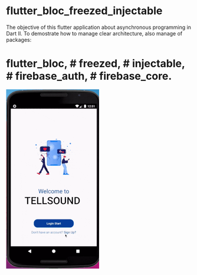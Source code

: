 # flutter_bloc_freezed_injectable

The objective of this flutter application about asynchronous programming in Dart II.
To demostrate how to manage clear architecture, also manage of packages:
# flutter_bloc, # freezed, # injectable, # firebase_auth, # firebase_core.

![Output sample](ezgif.com-resize(4).gif)


